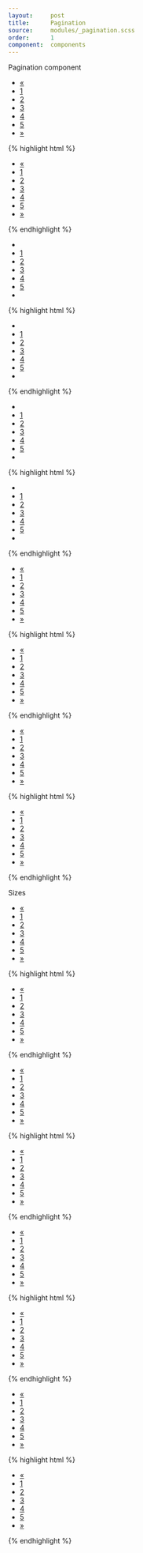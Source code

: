 ```yaml
---
layout:     post
title:      Pagination
source:     modules/_pagination.scss
order:      1
component:  components
---
```


<p class="lead">Pagination component</p>

<div class="m-browser">
    <div class="browser">
        <div class="image">
            <div class="content clearfix">
                <ul class="pagination">
                  <li><a href="#">«</a></li>
                  <li><a href="#">1</a></li>
                  <li><a href="#">2</a></li>
                  <li><a href="#">3</a></li>
                  <li><a href="#">4</a></li>
                  <li><a href="#">5</a></li>
                  <li><a href="#">»</a></li>
                </ul>
            </div>
        </div>
    </div>
{% highlight html %}
<ul class="pagination">
  <li><a href="#">«</a></li>
  <li><a href="#">1</a></li>
  <li><a href="#">2</a></li>
  <li><a href="#">3</a></li>
  <li><a href="#">4</a></li>
  <li><a href="#">5</a></li>
  <li><a href="#">»</a></li>
</ul>
{% endhighlight %}
</div>

<div class="m-browser">
    <div class="browser">
        <div class="image">
            <div class="content clearfix">
                <ul class="pagination">
                  <li><a href="#"><i class="fa fa-angle-double-left"></i></a></li>
                  <li><a href="#">1</a></li>
                  <li><a href="#">2</a></li>
                  <li><a href="#">3</a></li>
                  <li><a href="#">4</a></li>
                  <li><a href="#">5</a></li>
                  <li><a href="#"><i class="fa fa-angle-double-right"></i></a></li>
                </ul>
            </div>
        </div>
    </div>
{% highlight html %}
<ul class="pagination">
  <li><a href="#"><i class="fa fa-angle-double-left"></i></a></li>
  <li><a href="#">1</a></li>
  <li><a href="#">2</a></li>
  <li><a href="#">3</a></li>
  <li><a href="#">4</a></li>
  <li><a href="#">5</a></li>
  <li><a href="#"><i class="fa fa-angle-double-right"></i></a></li>
</ul>
{% endhighlight %}
</div>

<div class="m-browser">
    <div class="browser">
        <div class="image">
            <div class="content clearfix">
                <ul class="pagination">
                  <li><a href="#"><i class="fa fa-angle-left"></i></a></li>
                  <li><a href="#">1</a></li>
                  <li><a href="#">2</a></li>
                  <li><a href="#">3</a></li>
                  <li><a href="#">4</a></li>
                  <li><a href="#">5</a></li>
                  <li><a href="#"><i class="fa fa-angle-right"></i></a></li>
                </ul>
            </div>
        </div>
    </div>
{% highlight html %}
<ul class="pagination">
  <li><a href="#"><i class="fa fa-angle-left"></i></a></li>
  <li><a href="#">1</a></li>
  <li><a href="#">2</a></li>
  <li><a href="#">3</a></li>
  <li><a href="#">4</a></li>
  <li><a href="#">5</a></li>
  <li><a href="#"><i class="fa fa-angle-right"></i></a></li>
</ul>
{% endhighlight %}
</div>

<div class="m-browser">
    <div class="browser">
        <div class="image">
            <div class="content clearfix">
                <ul class="pagination">
                  <li><a href="#">«</a></li>
                  <li class="current"><a href="#">1</a></li>
                  <li><a href="#">2</a></li>
                  <li><a href="#">3</a></li>
                  <li><a href="#">4</a></li>
                  <li><a href="#">5</a></li>
                  <li><a href="#">»</a></li>
                </ul>
            </div>
        </div>
    </div>
{% highlight html %}
<ul class="pagination">
  <li><a href="#">«</a></li>
  <li class="current"><a href="#">1</a></li>
  <li><a href="#">2</a></li>
  <li><a href="#">3</a></li>
  <li><a href="#">4</a></li>
  <li><a href="#">5</a></li>
  <li><a href="#">»</a></li>
</ul>
{% endhighlight %}
</div>

<div class="m-browser">
    <div class="browser">
        <div class="image">
            <div class="content clearfix">
                <ul class="pagination">
                  <li><a href="#">«</a></li>
                  <li class="is-disabled"><a href="#">1</a></li>
                  <li><a href="#">2</a></li>
                  <li><a href="#">3</a></li>
                  <li><a href="#">4</a></li>
                  <li><a href="#">5</a></li>
                  <li><a href="#">»</a></li>
                </ul>
            </div>
        </div>
    </div>
{% highlight html %}
<ul class="pagination">
  <li><a href="#">«</a></li>
  <li class="is-disabled"><a href="#">1</a></li>
  <li><a href="#">2</a></li>
  <li><a href="#">3</a></li>
  <li><a href="#">4</a></li>
  <li><a href="#">5</a></li>
  <li><a href="#">»</a></li>
</ul>
{% endhighlight %}
</div>

<p>Sizes</p>

<div class="m-browser">
    <div class="browser">
        <div class="image">
            <div class="content clearfix">
                <ul class="pagination large">
                  <li><a href="#">«</a></li>
                  <li class="is-disabled"><a href="#">1</a></li>
                  <li><a href="#">2</a></li>
                  <li class="current"><a href="#">3</a></li>
                  <li><a href="#">4</a></li>
                  <li><a href="#">5</a></li>
                  <li><a href="#">»</a></li>
                </ul>
            </div>
        </div>
    </div>
{% highlight html %}
<ul class="pagination large">
  <li><a href="#">«</a></li>
  <li class="is-disabled"><a href="#">1</a></li>
  <li><a href="#">2</a></li>
  <li class="current"><a href="#">3</a></li>
  <li><a href="#">4</a></li>
  <li><a href="#">5</a></li>
  <li><a href="#">»</a></li>
</ul>
{% endhighlight %}
</div>

<div class="m-browser">
    <div class="browser">
        <div class="image">
            <div class="content clearfix">
                <ul class="pagination default">
                  <li><a href="#">«</a></li>
                  <li class="is-disabled"><a href="#">1</a></li>
                  <li><a href="#">2</a></li>
                  <li class="current"><a href="#">3</a></li>
                  <li><a href="#">4</a></li>
                  <li><a href="#">5</a></li>
                  <li><a href="#">»</a></li>
                </ul>
            </div>
        </div>
    </div>
{% highlight html %}
<ul class="pagination default">
  <li><a href="#">«</a></li>
  <li class="is-disabled"><a href="#">1</a></li>
  <li><a href="#">2</a></li>
  <li class="current"><a href="#">3</a></li>
  <li><a href="#">4</a></li>
  <li><a href="#">5</a></li>
  <li><a href="#">»</a></li>
</ul>
{% endhighlight %}
</div>

<div class="m-browser">
    <div class="browser">
        <div class="image">
            <div class="content clearfix">
                <ul class="pagination small">
                  <li><a href="#">«</a></li>
                  <li class="is-disabled"><a href="#">1</a></li>
                  <li><a href="#">2</a></li>
                  <li class="current"><a href="#">3</a></li>
                  <li><a href="#">4</a></li>
                  <li><a href="#">5</a></li>
                  <li><a href="#">»</a></li>
                </ul>
            </div>
        </div>
    </div>
{% highlight html %}
<ul class="pagination small">
  <li><a href="#">«</a></li>
  <li class="is-disabled"><a href="#">1</a></li>
  <li><a href="#">2</a></li>
  <li class="current"><a href="#">3</a></li>
  <li><a href="#">4</a></li>
  <li><a href="#">5</a></li>
  <li><a href="#">»</a></li>
</ul>
{% endhighlight %}
</div>

<div class="m-browser">
    <div class="browser">
        <div class="image">
            <div class="content clearfix">
                <ul class="pagination xsmall">
                  <li><a href="#">«</a></li>
                  <li class="is-disabled"><a href="#">1</a></li>
                  <li><a href="#">2</a></li>
                  <li class="current"><a href="#">3</a></li>
                  <li><a href="#">4</a></li>
                  <li><a href="#">5</a></li>
                  <li><a href="#">»</a></li>
                </ul>
            </div>
        </div>
    </div>
{% highlight html %}
<ul class="pagination xsmall">
  <li><a href="#">«</a></li>
  <li class="is-disabled"><a href="#">1</a></li>
  <li><a href="#">2</a></li>
  <li class="current"><a href="#">3</a></li>
  <li><a href="#">4</a></li>
  <li><a href="#">5</a></li>
  <li><a href="#">»</a></li>
</ul>
{% endhighlight %}
</div>

